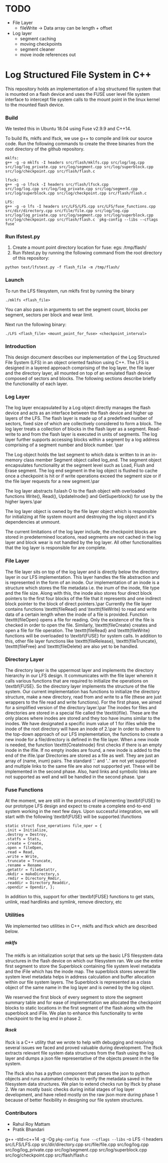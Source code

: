 # TODO

* File Layer
    * fileWrite -> Data array can be length + offset
* Log layer
    * segment caching
    * moving checkpoints
    * segment cleaner
    * move inode references out

# Log Structured File System in C++

This repository holds an implementation of a log structured file system that is mounted on a flash device and uses the FUSE user level file system interface to intercept file system calls to the mount point in the linux kernel to the mounted flash device.

### Build

We tested this in Ubuntu 18.04 using Fuse v2.9.9 and C++14.

To build lfs, mklfs and lfsck, we use g++ to compile and link our source code. Run the following commands to create the three binaries from the root directory of the github repository.

```
mklfs:
g++ -g -o mklfs -I headers src/flash/mklfs.cpp src/log/log.cpp src/log/log_private.cpp src/log/segment.cpp src/log/superblock.cpp src/log/checkpoint.cpp src/flash/flash.c

lfsck: 
g++ -g -o lfsck -I headers src/flash/lfsck.cpp 
src/log/log.cpp src/log/log_private.cpp src/log/segment.cpp 
src/log/superblock.cpp src/log/checkpoint.cpp src/flash/flash.c

LFS:
g++ -g -o lfs -I headers src/LFS/LFS.cpp src/LFS/fuse_functions.cpp src/dir/directory.cpp src/file/file.cpp src/log/log.cpp src/log/log_private.cpp src/log/segment.cpp src/log/superblock.cpp src/log/checkpoint.cpp src/flash/flash.c `pkg-config --libs --cflags fuse`
```

### Run lfstest.py

1. Create a mount point directory location for fuse: egs: /tmp/flash/
2. Run lfstest.py by running the following command from the root directory of this repository:

```
python test/lfstest.py -f flash_file -m /tmp/flash/
```

### Launch 

To run the LFS filesystem, run mklfs first by running the binary 

```
./mklfs <flash_file>
```

You can also pass in arguments to set the segment count, blocks per segment, sectors per block and wear limit.

Next run the following binary:

```
./LFS <flash_file> <mount_point_for_fuse> <checkpoint_interval>
```


### Introduction

This design document describes our implementation of the Log Structured File System (LFS) in an object oriented fashion using C++. The LFS is designed in a layered approach comprising of the log layer, the file layer and the directory layer, all mounted on top of an emulated flash device composed of sectors and blocks. The following sections describe briefly the functionality of each layer.

### Log Layer

The log layer encapsulated by a Log object directly manages the flash device and acts as an interface between the flash device and higher up layers of the LFS. The flash layer is made up of a predefined number of sectors, fixed size of which are collectively considered to form a block. The log layer treats a collection of blocks in the flash layer as a segment. Read-write to and from the flash layer is executed in units of segments. The log layer further supports accessing blocks within a segment by a log address comprising of a segment number and block number. \par

The Log object holds the last segment to which data is written to in an in-memory class member Segment object called log\_end. The segment object encapsulates functionality at the segment level such as Load, Flush and Erase segment. The log end segment in the log object is flushed to cache once a checkpoint is hit or if write operations exceed the segment size or if the file layer requests for a new segment.\par

The log layer abstracts I\slash O to the flash object with overloaded functions Write(), Read(), UpdateInode() and GetSuperblock() for use by the higher layers.\par

The log layer object is owned by the file layer object which is responsible for initializing at file system mount and destroying the log object and it's dependencies at unmount.

The current limitations of the log layer include, the checkpoint blocks are stored in predetermined locations, read segments are not cached in the log layer and block wear is not handled by the log layer. All other functionalities that the log layer is responsible for are complete.

### File Layer

The file layer sits on top of the log layer and is directly below the directory layer in our LFS implementation. This layer handles the file abstraction and is represented in the form of an inode. Our implementation of an inode is a structure which stores the file metadata i.e. the inum of the inode, file type and the file size. Along with this, the inode also stores four direct block pointers to the first four blocks of the file that it represents and one indirect block pointer to the block of direct pointers.\par
Currently the file layer contains functions \texttt{fileRead} and  \texttt{fileWrite} to read and write data of a certain length when the inode of a file is provided. Function \texttt{fileOpen} opens a file for reading. Only the existence of the file is checked in order to open the file. Similarly, \texttt{fileCreate} creates and open a file for file operation. The \texttt{fileRead} and \texttt{fileWrite} functions will be overloaded to \textbf{FUSE} for system calls. In addition to this, other file layer functions like \texttt{fileRelease}, \texttt{fileTruncate}, \texttt{fileFree} and \texttt{fileDelete} are also yet to be handled.

### Directory Layer

The directory layer is the uppermost layer and implements the directory hierarchy in our LFS design. It communicates with the file layer wherein it calls various functions that are required to initialize the operations on \textbf{FUSE}. So the directory layer implements the structure of the file system. Our current implementation has functions to initialize the directory structure, make a new directory, read from and write to a file (these are just wrappers to the file read and write functions). For the first phase, we aimed for a simplified version of the directory layer.\par
The inodes for files and directories are stored in a special file called the \textit{ifile}. These are the only places where inodes are stored and they too have inums similar to the inodes. We have designated a specific inum value of 1 for ifiles while the inode of the root directory will have an inode of 2.\par
In order to adhere to the top-down approach of our LFS implementation, the functions to create a new inode for a file/directory is defined in the file layer. When a new inode is needed, the function \texttt{CreateInode} first checks if there is an empty inode in the ifile. If no empty inodes are found, a new inode is added to the end of the ifile.\par
Directories are stored as a file as well. They are just an array of (name, inum) pairs. The standard '.' and '..' are not yet supported and multiple links to the same file are also not supported yet. These will be implemented in the second phase. Also, hard links and symbolic links are not supported as well and will be handled in the second phase. \par

### Fuse Functions

At the moment, we are still in the process of implementing \textbf{FUSE} to our prototype LFS design and expect to create a complete end-to-end system working in the next few days. Upon successful integration, we will start with the following \textbf{FUSE} will be supported.\functions
```
static struct fuse_operations file_oper = {
.init = Initialize,
.destroy = Destroy,
.statfs = Stats,
.create = Create,
.open = fileOpen,
.read = Read,
.write = Write,
.truncate = Truncate,
.rename = Rename
.getattr = fileGetattr,
.mkdir = makeDirectory,s
.rmdir = Directory_Rmdir,
.readdir = Directory_Readdir,
.opendir = Opendir, };
```

In addition to this, support for other \textbf{FUSE} functions to get stats, unlink, read hardlinks and symlink, remove directory, etc 
### Utilities

We implemented two utilities in C++, mklfs and lfsck which are described below.

##### mklfs

The mklfs is an initialization script that sets up the basic LFS filesystem data structures in the flash device on which our filesystem ran. We use the entire first segment to store the Superblock containing file system level metadata and the iFile which has the inode map. The superblock stores several file system level metadata helps in address calculation and buffer allocation within our file system layers. The Superblock is represented as a class object of the same name in the log layer and is owned by the log object.

We reserved the first block of every segment to store the segment summary table and for ease of implementation we allocated the checkpoint blocks to static locations in the first segment of the flash along with the superblock and iFile. We plan to enhance this functionality to write checkpoint to the log end in phase 2.

##### lksck

lfsck is a C++ utility that we wrote to help with debugging and resolving several issues we faced and proved valuable during development. The lfsck extracts relevant file system data structures from the flash using the log layer and dumps a json file representative of the objects present in the file system.

The lfsck also has a python component that parses the json to python objects and runs automated checks to verify the metadata saved in the filesystem data structures. We plan to extend checks run by lfsck by phase 2. We ran mostly basic checks during initial stages of log layer development, and have relied mostly on the raw json more during phase 1 because of better flexibility in designing our file system structures.

### Contributors
- Rahul Roy Mattam
- Pratik Bhandari


g++ -std=c++14 -g -Og `pkg-config fuse --cflags --libs` -o LFS -I headers src/LFS/LFS.cpp src/dir/directory.cpp src/file/file.cpp src/log/log.cpp src/log/log_private.cpp src/log/segment.cpp src/log/superblock.cpp src/log/checkpoint.cpp src/flash/flash.c
